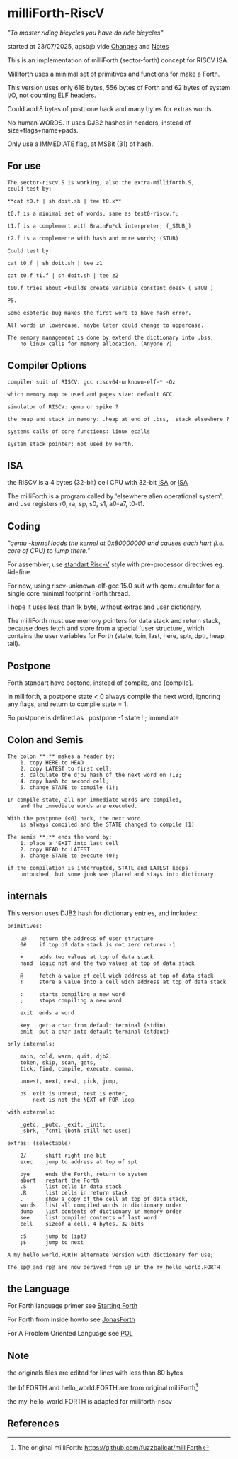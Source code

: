 # milliForth-RiscV

*"To master riding bicycles you have do ride bicycles"*

started at 23/07/2025, agsb@
vide [Changes](https://github.com/agsb/milliForth-RiscV/blob/main/docs/Changes.md) 
and [Notes](https://github.com/agsb/milliForth-RiscV/blob/main/docs/Notes.md)

This is an implementation of milliForth (sector-forth) concept for RISCV ISA.

Milliforth uses a minimal set of primitives and functions for make a Forth.

This version uses only 618 bytes, 556 bytes of Forth and 62 bytes of 
    system I/O, not counting ELF headers. 

Could add 8 bytes of postpone hack and many bytes for extras words.

No human WORDS. It uses DJB2 hashes in headers, 
    instead of size+flags+name+pads. 

Only use a IMMEDIATE flag, at MSBit (31) of hash.

## For use

    The sector-riscv.S is working, also the extra-milliforth.S,
    could test by:

    **cat t0.f | sh doit.sh | tee t0.x**

    t0.f is a minimal set of words, same as test0-riscv.f;

    t1.f is a complement with BrainFu*ck interpreter; (_STUB_)

    t2.f is a complemente with hash and more words; (STUB)

    Could test by:

    cat t0.f | sh doit.sh | tee z1

    cat t0.f t1.f | sh doit.sh | tee z2

    t00.f tries about <builds create variable constant does> (_STUB_)
    
    PS. 

    Some esoteric bug makes the first word to have hash error.

    All words in lowercase, maybe later could change to uppercase.

    The memory management is done by extend the dictionary into .bss,
        no linux calls for memory allocation. (Anyone ?)

## Compiler Options

    compiler suit of RISCV: gcc riscv64-unknown-elf-* -Oz

    which memory map be used and pages size: default GCC
  
    simulator of RISCV: qemu or spike ?
    
    the heap and stack in memory: .heap at end of .bss, .stack elsewhere ?

    systems calls of core functions: linux ecalls

    system stack pointer: not used by Forth.
    
## ISA

the RISCV is a 4 bytes (32-bit) cell CPU with 32-bit 
    [ISA](https://www.cl.cam.ac.uk/teaching/1617/ECAD+Arch/files/docs/RISCVGreenCardv8-20151013.pdf) 
or 
    [ISA](https://dejazzer.com/coen2710/lectures/RISC-V-Reference-Data-Green-Card.pdf)

The milliForth is a program called by 'elsewhere alien operational system', 
and use registers r0, ra, sp, s0, s1, a0-a7, t0-t1. 

## Coding

*"qemu -kernel loads the kernel at 0x80000000 and causes each hart (i.e. core of CPU) to jump there."*

For assembler, use [standart Risc-V](https://github.com/riscv-non-isa/riscv-asm-manual) style 
with pre-processor directives eg. #define.

For now, using riscv-unknown-elf-gcc 15.0 suit with qemu emulator
for a single core minimal footprint Forth thread.  

I hope it uses less than 1k byte, without extras and user dictionary.

The milliForth must use memory pointers for data stack and return stack, 
because does fetch and store from a special 'user structure', which 
contains the user variables for Forth 
(state, toin, last, here, sptr, dptr, heap, tail).

## Postpone

Forth standart have postone, instead of compile, and [compile].

In milliforth, a postpone state < 0 always compile the next word, 
ignoring any flags, and return to compile state = 1. 

So postpone is defined as : postpone -1 state ! ; immediate

## Colon and Semis

    The colon **:** makes a header by:
        1. copy HERE to HEAD
        2. copy LATEST to first cell;
        3. calculate the djb2 hash of the next word on TIB;
        4. copy hash to second cell;
        5. change STATE to compile (1);

    In compile state, all non immediate words are compiled, 
        and the immediate words are executed. 
    
    With the postpone (<0) hack, the next word 
        is always compiled and the STATE changed to compile (1)

    The semis **;** ends the word by:
        1. place a 'EXIT into last cell
        2. copy HEAD to LATEST
        3. change STATE to execute (0);

    if the compilation is interrupted, STATE and LATEST keeps 
        untouched, but some junk was placed and stays into dictionary.

## internals

This version uses DJB2 hash for dictionary entries, and includes: 

```
primitives:

    u@    return the address of user structure
    0#    if top of data stack is not zero returns -1

    +     adds two values at top of data stack
    nand  logic not and the two values at top of data stack
    
    @     fetch a value of cell wich address at top of data stack
    !     store a value into a cell wich address at top of data stack

    :     starts compiling a new word
    ;     stops compiling a new word
    
    exit  ends a word

    key   get a char from default terminal (stdin)
    emit  put a char into default terminal (stdout)
        
only internals: 
    
    main, cold, warm, quit, djb2, 
    token, skip, scan, gets, 
    tick, find, compile, execute, comma,  

    unnest, next, nest, pick, jump, 

    ps. exit is unnest, nest is enter,
        next is not the NEXT of FOR loop    

with externals:

    _getc, _putc, _exit, _init, 
    _sbrk, _fcntl (both still not used)

extras: (selectable)

    2/      shift right one bit
    exec    jump to address at top of spt

    bye     ends the Forth, return to system
    abort   restart the Forth
    .S      list cells in data stack
    .R      list cells in return stack
    .       show a copy of the cell at top of data stack, 
    words   list all compiled words in dictionary order
    dump    list contents of dictionary in memory order
    see     list compiled contents of last word
    cell    sizeof a cell, 4 bytes, 32-bits

    :$      jump to (ipt)   
    ;$      jump to next 

A my_hello_world.FORTH alternate version with dictionary for use;

The sp@ and rp@ are now derived from u@ in the my_hello_world.FORTH

```

## the Language

For Forth language primer see 
[Starting Forth](https://www.forth.com/starting-forth/)

For Forth from inside howto see
[JonasForth](http://git.annexia.org/?p=jonesforth.git;a=blob_plain;f=jonesforth.S;hb=refs/heads/master)

For A Problem Oriented Language see
[POL](https://www.forth.org/POL.pdf)

## Note

the originals files are edited for lines with less than 80 bytes

the bf.FORTH and hello_world.FORTH are from original milliForth[^1]

the my_hello_world.FORTH is adapted for miiliforth-riscv

## References

[^11]: The linux ecall list: https://github.com/riscv-software-src/riscv-pk/blob/master/pk/syscall.h)
[^10]: The milliforth-6502: https://github.com/agsb/milliForth-6502/
[^1]: The original milliForth: https://github.com/fuzzballcat/milliForth 
[^2]: The inspirational sectorForth: https://github.com/cesarblum/sectorforth/
[^3]: Mind-blowing sectorLISP: https://justine.lol/sectorlisp2/, https://github.com/jart/sectorlisp
[^4]: The miniforth: https://github.com/meithecatte/miniforth
[^5]: Forth standart ANSI X3.215-1994: http://www.forth.org/svfig/Win32Forth/DPANS94.txt
[^6]: Notes and Times: https://github.com/agsb/milliForth-6502/blob/acc2f8ddc6aafb2dec6346e90f5372ee16b38c8c/docs/Notes.md
[^7]: A minimal thread code for Forth: https://github.com/agsb/immu/blob/main/The_words_in_MTC_Forth.en.pdf

